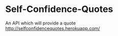# Self-Confidence-Quotes
An API which will provide a quote http://selfconfidencequotes.herokuapp.com/
